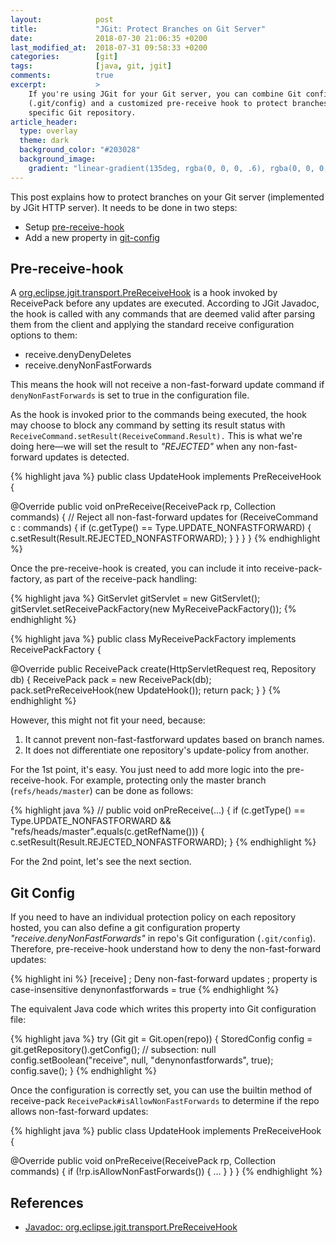 ```yaml
---
layout:            post
title:             "JGit: Protect Branches on Git Server"
date:              2018-07-30 21:06:35 +0200
last_modified_at:  2018-07-31 09:58:33 +0200
categories:        [git]
tags:              [java, git, jgit]
comments:          true
excerpt:           >
    If you're using JGit for your Git server, you can combine Git config
    (.git/config) and a customized pre-receive hook to protect branches on a
    specific Git repository.
article_header:
  type: overlay
  theme: dark
  background_color: "#203028"
  background_image:
    gradient: "linear-gradient(135deg, rgba(0, 0, 0, .6), rgba(0, 0, 0, .4))"
---
```


This post explains how to protect branches on your Git server (implemented by
JGit HTTP server). It needs to be done in two steps:

- Setup [pre-receive-hook](#pre-receive-hook)
- Add a new property in [git-config](#git-config)

## Pre-receive-hook

A [org.eclipse.jgit.transport.PreReceiveHook][javadoc-PreReceiveHook] is a hook
invoked by ReceivePack before any updates are executed. According to JGit
Javadoc, the hook is called with
any commands that are deemed valid after parsing them from the client and
applying the standard receive configuration options to them:

- receive.denyDenyDeletes
- receive.denyNonFastForwards

This means the hook will not receive a non-fast-forward update command if
`denyNonFastForwards` is set to true in the configuration file.

As the hook is invoked prior to the commands being executed, the hook may choose
to block any command by setting its result status with
`ReceiveCommand.setResult(ReceiveCommand.Result).` This is what we're doing
here—we will set the result to _"REJECTED"_ when any non-fast-forward updates is
detected.

{% highlight java %}
public class UpdateHook implements PreReceiveHook {

  @Override
  public void onPreReceive(ReceivePack rp,
      Collection<ReceiveCommand> commands) {
    // Reject all non-fast-forward updates
    for (ReceiveCommand c : commands) {
      if (c.getType() == Type.UPDATE_NONFASTFORWARD) {
        c.setResult(Result.REJECTED_NONFASTFORWARD);
      }
    }
  }
}
{% endhighlight %}

Once the pre-receive-hook is created, you can include it into
receive-pack-factory, as part of the receive-pack handling:

{% highlight java %}
GitServlet gitServlet = new GitServlet();
gitServlet.setReceivePackFactory(new MyReceivePackFactory());
{% endhighlight %}

{% highlight java %}
public class MyReceivePackFactory
    implements ReceivePackFactory<HttpServletRequest> {

  @Override
  public ReceivePack create(HttpServletRequest req, Repository db) {
    ReceivePack pack = new ReceivePack(db);
    pack.setPreReceiveHook(new UpdateHook());
    return pack;
  }
}
{% endhighlight %}

However, this might not fit your need, because:

1. It cannot prevent non-fast-fastforward updates based on branch names.
2. It does not differentiate one repository's update-policy from another.

For the 1st point, it's easy. You just need to add more logic into the
pre-receive-hook. For example, protecting only the master branch
(`refs/heads/master`) can be done as follows:

{% highlight java %}
// public void onPreReceive(...) {
if (c.getType() == Type.UPDATE_NONFASTFORWARD
    && "refs/heads/master".equals(c.getRefName())) {
  c.setResult(Result.REJECTED_NONFASTFORWARD);
}
{% endhighlight %}

For the 2nd point, let's see the next section.

## Git Config

If you need to have an individual protection policy on each repository hosted,
you can also define a git configuration property _"receive.denyNonFastForwards"_
in repo's Git configuration (`.git/config`). Therefore, pre-receive-hook
understand how to deny the non-fast-forward updates:

{% highlight ini %}
[receive]
  ; Deny non-fast-forward updates
  ; property is case-insensitive
  denynonfastforwards = true
{% endhighlight %}

The equivalent Java code which writes this property into Git configuration file:

{% highlight java %}
try (Git git = Git.open(repo)) {
  StoredConfig config = git.getRepository().getConfig();
  // subsection: null
  config.setBoolean("receive", null, "denynonfastforwards", true);
  config.save();
}
{% endhighlight %}

Once the configuration is correctly set, you can use the builtin method of
receive-pack `ReceivePack#isAllowNonFastForwards` to determine if the repo
allows non-fast-forward updates:

{% highlight java %}
public class UpdateHook implements PreReceiveHook {

  @Override
  public void onPreReceive(ReceivePack rp, Collection<ReceiveCommand> commands) {
    if (!rp.isAllowNonFastForwards()) { ... }
  }
}
{% endhighlight %}

## References

- [Javadoc: org.eclipse.jgit.transport.PreReceiveHook][javadoc-PreReceiveHook]

[javadoc-PreReceiveHook]: http://download.eclipse.org/jgit/site/5.0.1.201806211838-r/apidocs/org/eclipse/jgit/transport/PreReceiveHook.html
